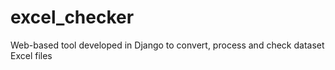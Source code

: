 # excel_checker
Web-based tool developed in Django to convert, process and check dataset Excel files
